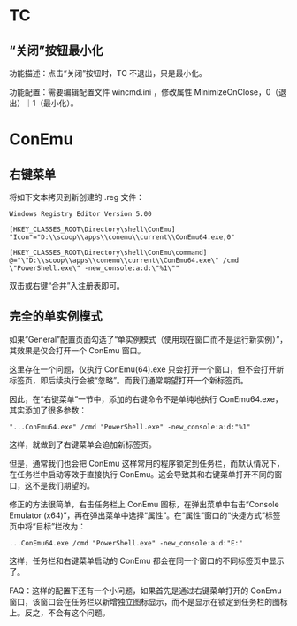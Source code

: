 # TC

## “关闭”按钮最小化

功能描述：点击“关闭”按钮时，TC 不退出，只是最小化。

功能配置：需要编辑配置文件 wincmd.ini ，修改属性 MinimizeOnClose，0（退出）｜1（最小化）。

# ConEmu

## 右键菜单

将如下文本拷贝到新创建的 .reg 文件：

```
Windows Registry Editor Version 5.00

[HKEY_CLASSES_ROOT\Directory\shell\ConEmu]
"Icon"="D:\\scoop\\apps\\conemu\\current\\ConEmu64.exe,0"

[HKEY_CLASSES_ROOT\Directory\shell\ConEmu\command]
@="\"D:\\scoop\\apps\\conemu\\current\\ConEmu64.exe\" /cmd \"PowerShell.exe\" -new_console:a:d:\"%1\""
```

双击或右键“合并”入注册表即可。

## 完全的单实例模式

如果“General”配置页面勾选了“单实例模式（使用现在窗口而不是运行新实例）”，其效果是仅会打开一个 ConEmu 窗口。

这里存在一个问题，仅执行 ConEmu(64).exe 只会打开一个窗口，但不会打开新标签页，即后续执行会被“忽略”。而我们通常期望打开一个新标签页。

因此，在“右键菜单”一节中，添加的右键命令不是单纯地执行 ConEmu64.exe，其实添加了很多参数：

`"...ConEmu64.exe" /cmd "PowerShell.exe" -new_console:a:d:"%1" `

这样，就做到了右键菜单会追加新标签页。

但是，通常我们也会把 ConEmu 这样常用的程序锁定到任务栏，而默认情况下，在任务栏中启动等效于直接执行 ConEmu。这会导致其和右键菜单打开不同的窗口，这不是我们期望的。

修正的方法很简单，右击任务栏上 ConEmu 图标，在弹出菜单中右击“Console Emulator (x64)”，再在弹出菜单中选择“属性”。在“属性”窗口的“快捷方式”标签页中将“目标”栏改为：

`...ConEmu64.exe /cmd "PowerShell.exe" -new_console:a:d:"E:"`

这样，任务栏和右键菜单启动的 ConEmu 都会在同一个窗口的不同标签页中显示了。

FAQ：这样的配置下还有一个小问题，如果首先是通过右键菜单打开的 ConEmu 窗口，该窗口会在任务栏以新增独立图标显示，而不是显示在锁定到任务栏的图标上。反之，不会有这个问题。





